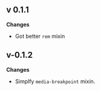 ## v 0.1.1

**Changes**

- Got better ``rem`` mixin

## v-0.1.2

**Changes**

- Simplfy ``media-breakpoint`` mixin.